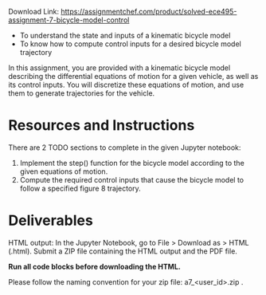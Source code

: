 Download Link: https://assignmentchef.com/product/solved-ece495-assignment-7-bicycle-model-control
<br>
<ul>

 <li>To understand the state and inputs of a kinematic bicycle model</li>

 <li>To know how to compute control inputs for a desired bicycle model trajectory</li>

</ul>

In this assignment, you are provided with a kinematic bicycle model describing the differential equations of motion for a given vehicle, as well as its control inputs. You will discretize these equations of motion, and use them to generate trajectories for the vehicle.

<h1>Resources and Instructions</h1>

There are 2 TODO sections to complete in the given Jupyter notebook:

<ol>

 <li>Implement the step() function for the bicycle model according to the given equations of motion.</li>

 <li>Compute the required control inputs that cause the bicycle model to follow a specified figure 8 trajectory.</li>

</ol>

<h1>Deliverables</h1>

HTML output: In the Jupyter Notebook, go to File &gt; Download as &gt; HTML (.html). Submit a ZIP file containing the HTML output and the PDF file.

<strong>Run all code blocks before downloading the HTML.</strong>

Please follow the naming convention for your zip file: a7_&lt;user_id&gt;.zip .